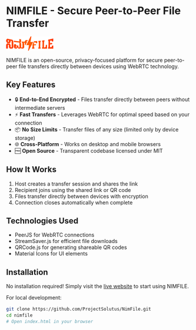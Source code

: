 # NIMFILE - Secure Peer-to-Peer File Transfer

![NIMFILE Logo](/assets/icon.png)

NIMFILE is an open-source, privacy-focused platform for secure peer-to-peer file transfers directly between devices using WebRTC technology.

## Key Features

- 🔒 **End-to-End Encrypted** - Files transfer directly between peers without intermediate servers
- ⚡ **Fast Transfers** - Leverages WebRTC for optimal speed based on your connection
- 📦 **No Size Limits** - Transfer files of any size (limited only by device storage)
- 🌐 **Cross-Platform** - Works on desktop and mobile browsers
- 🆓 **Open Source** - Transparent codebase licensed under MIT

## How It Works

1. Host creates a transfer session and shares the link
2. Recipient joins using the shared link or QR code
3. Files transfer directly between devices with encryption
4. Connection closes automatically when complete

## Technologies Used

- PeerJS for WebRTC connections
- StreamSaver.js for efficient file downloads
- QRCode.js for generating shareable QR codes
- Material Icons for UI elements

## Installation

No installation required! Simply visit the [live website](https://thegandabherunda.github.io/NimFile/) to start using NIMFILE.

For local development:

```bash
git clone https://github.com/ProjectSolutus/NimFile.git
cd nimfile
# Open index.html in your browser

